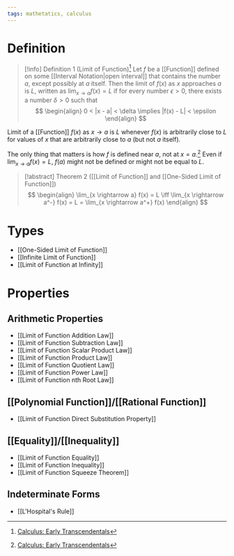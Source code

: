```yaml
---
tags: mathetatics, calculus
---
```


# Definition

> [!info] Definition 1 (Limit of Function)[^2]
> Let $f$ be a [[Function]] defined on some [[Interval Notation|open interval]] that contains the number $a$, except possibly at $a$ itself. Then the limit of $f(x)$ as $x$ approaches $a$ is $L$, written as $\lim_{x \rightarrow a} f(x) = L$ if for every number $\epsilon > 0$, there exists a number $\delta > 0$ such that
> $$
> \begin{align}
> 0 < |x - a| < \delta \implies |f(x) - L| < \epsilon
> \end{align}
> $$

Limit of a [[Function]] $f(x)$ as $x \rightarrow a$ is $L$ whenever $f(x)$ is arbitrarily close to $L$ for values of $x$ that are arbitrarily close to $a$ (but not $a$ itself).

The only thing that matters is how $f$ is defined near $a$, not at $x = a$.[^1] Even if $\lim_{x \rightarrow a} f(x) = L$, $f(a)$ might not be defined or might not be equal to $L$.

> [!abstract] Theorem 2 ([[Limit of Function]] and [[One-Sided Limit of Function]])
> $$
> \begin{align}
> \lim_{x \rightarrow a} f(x) = L \iff \lim_{x \rightarrow a^-} f(x) = L = \lim_{x \rightarrow a^+} f(x)
> \end{align}
> $$

# Types
- [[One-Sided Limit of Function]]
- [[Infinite Limit of Function]]
- [[Limit of Function at Infinity]]

# Properties
## Arithmetic Properties
- [[Limit of Function Addition Law]]
- [[Limit of Function Subtraction Law]]
- [[Limit of Function Scalar Product Law]]
- [[Limit of Function Product Law]]
- [[Limit of Function Quotient Law]]
- [[Limit of Function Power Law]]
- [[Limit of Function nth Root Law]]

## [[Polynomial Function]]/[[Rational Function]]
- [[Limit of Function Direct Substitution Property]]

## [[Equality]]/[[Inequality]]
- [[Limit of Function Equality]]
- [[Limit of Function Inequality]]
- [[Limit of Function Squeeze Theorem]]

## Indeterminate Forms
- [[L'Hospital's Rule]]

[^1]: [Calculus: Early Transcendentals](zotero://open-pdf/library/items/EEFDQ9Y5?page=116)
[^2]: [Calculus: Early Transcendentals](zotero://open-pdf/library/items/EEFDQ9Y5?page=138)